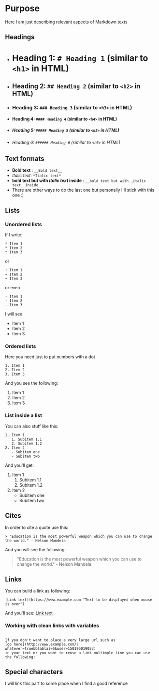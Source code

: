 # Purpose
Here I am just describing relevant aspects of Markdown texts

## Headings

* # Heading 1: `# Heading 1` (similar to `<h1>` in HTML)
* ## Heading 2: `## Heading 2` (similar to `<h2>` in HTML)
* ### Heading 3: `### Heading 3` (similar to `<h3>` in HTML)
* #### Heading 4: `#### Heading 4` (similar to `<h4>` in HTML)
* ##### Heading 5: `##### Heading 5` (similar to `<h5>` in HTML)
* ###### Heading 6: `###### Heading 6` (similar to `<h6>` in HTML)


## Text formats

* __Bold text__ : `__Bold text__`
* *Italic text*: `*Italic text*`
* __bold text but with _italic text_ inside__ : `__bold text but with _italic text_ inside__`
* There are other ways to do the last one but personally I'll stick with this one :)


## Lists

### Unordered lists

If I write:
```
* Item 1
* Item 2
* Item 3
```
or
```
+ Item 1
+ Item 2
+ Item 3
```
or even
```
- Item 1
- Item 2
- Item 3
```

I will see:
* Item 1
* Item 2
* Item 3

### Ordered lists

Here you need just to put numbers with a dot

```
1. Item 1
2. Item 2
3. Item 3
```

And you see the following:

1. Item 1
2. Item 2
3. Item 3

### List inside a list

You can also stuff like this:
```
1. Item 1
   1. Subitem 1.1
   2. Subitem 1.2
2. Item 2
   - Subitem one
   - Subitem two
```
And you'll get:
1. Item 1
   1. Subitem 1.1
   2. Subitem 1.2
2. Item 2
   - Subitem one
   - Subitem two

## Cites
In order to cite a quote use this:
```
> "Education is the most powerful weapon which you can use to change the world." - Nelson Mandela
```
And you will see the following:

> "Education is the most powerful weapon which you can use to change the world." - Nelson Mandela


## Links

You can build a link as following:
```
[Link text](https://www.example.com "Text to be displayed when mouse is over")
```
And you'll see:
[Link text](https://www.example.com "Text to be displayed when mouse is over")

### Working with clean links with variables
```

If you don't want to place a very large url such as
[go here](http://www.example.com/?whatever=true&blablal=5&user=150195019053)
in your text or you want to reuse a link multimple time you can use the following:

```


## Special characters

I will link this part to some place when I find a good reference
